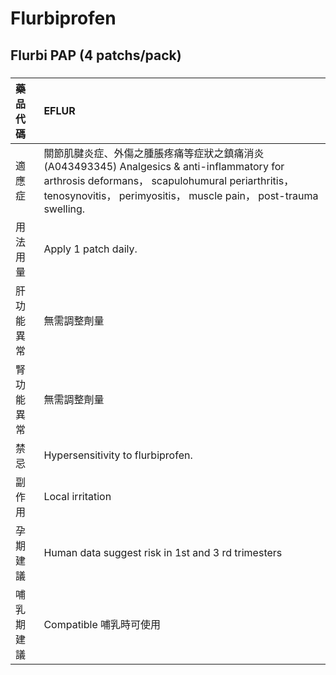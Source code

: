 # Flurbiprofen

## Flurbi PAP (4 patchs/pack)

##### 

| 藥品代碼   | EFLUR                                                                                                                                                                                                               |
|:-----------|:--------------------------------------------------------------------------------------------------------------------------------------------------------------------------------------------------------------------|
| 適應症     | 關節肌腱炎症、外傷之腫脹疼痛等症狀之鎮痛消炎(A043493345) Analgesics & anti-inflammatory for arthrosis deformans， scapulohumural periarthritis， tenosynovitis， perimyositis， muscle pain， post-trauma swelling. |
| 用法用量   | Apply 1 patch daily.                                                                                                                                                                                                |
| 肝功能異常 | 無需調整劑量                                                                                                                                                                                                        |
| 腎功能異常 | 無需調整劑量                                                                                                                                                                                                        |
| 禁忌       | Hypersensitivity to flurbiprofen.                                                                                                                                                                                   |
| 副作用     | Local irritation                                                                                                                                                                                                    |
| 孕期建議   | Human data suggest risk in 1st and 3 rd trimesters                                                                                                                                                                  |
| 哺乳期建議 | Compatible 哺乳時可使用                                                                                                                                                                                             |


